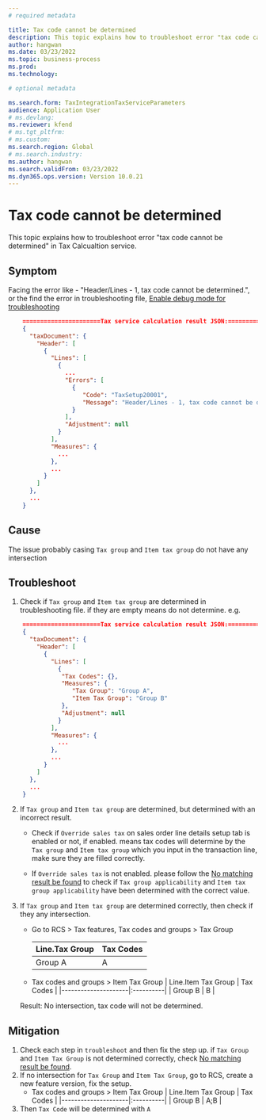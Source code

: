 ```yaml
---
# required metadata

title: Tax code cannot be determined
description: This topic explains how to troubleshoot error "tax code cannot be determined" in Tax Calcualtion service.
author: hangwan
ms.date: 03/23/2022
ms.topic: business-process
ms.prod: 
ms.technology: 

# optional metadata

ms.search.form: TaxIntegrationTaxServiceParameters
audience: Application User
# ms.devlang: 
ms.reviewer: kfend
# ms.tgt_pltfrm: 
# ms.custom: 
ms.search.region: Global
# ms.search.industry: 
ms.author: hangwan
ms.search.validFrom: 03/23/2022
ms.dyn365.ops.version: Version 10.0.21
---
```


# Tax code cannot be determined

This topic explains how to troubleshoot error "tax code cannot be determined" in Tax Calcualtion service.

## Symptom 
Facing the error like - "Header/Lines - 1, tax code cannot be determined.", or the find the error in troubleshooting file, [Enable debug mode for troubleshooting](./Enable-debug-mode-for-troubleshooting.md)
```json
    ======================Tax service calculation result JSON:===========================
    {
      "taxDocument": {
        "Header": [
          {
            "Lines": [
              {
                ...
                "Errors": [
                  {
                     "Code": "TaxSetup20001",
                     "Message": "Header/Lines - 1, tax code cannot be determined."
                  }
                ],
                "Adjustment": null
              }
            ],
            "Measures": {
              ...
            },
            ...
          }
        ]
      },
      ...
    }
```

## Cause
The issue probably casing `Tax group` and `Item tax group` do not have any intersection

## Troubleshoot
1. Check if `Tax group` and `Item tax group` are determined in troubleshooting file. if they are empty means do not determine. e.g.
```json
    ======================Tax service calculation result JSON:===========================
    {
      "taxDocument": {
        "Header": [
          {
            "Lines": [
              {
               "Tax Codes": {},
               "Measures": {
                  "Tax Group": "Group A",
                  "Item Tax Group": "Group B"
               },
               "Adjustment": null
              }
            ],
            "Measures": {
              ...
            },
            ...
          }
        ]
      },
      ...
    }
```
2. If `Tax group` and `Item tax group` are determined, but determined with an incorrect result.
   - Check if `Override sales tax` on sales order line details setup tab is enabled or not, if enabled. means tax codes will determine by the `Tax group` and `Item tax group` which you input in the transaction line, make sure they are filled correctly.

   - If `Override sales tax` is not enabled. please follow the [No matching result be found](./tcs-troubleshooting-no-matching-result.md) to check if `Tax group applicability` and `Item tax group applicability` have been determined with the correct value.
3. If `Tax group` and `Item tax group` are determined correctly, then check if they any intersection.
   - Go to RCS > Tax features, Tax codes and groups > Tax Group
   
      | Line.Tax Group | Tax Codes |
      |----------------|:----------|
      |   Group A      |     A     |

   - Tax codes and groups > Item Tax Group
      | Line.Item Tax Group | Tax Codes |
      |---------------------|:----------|
      |   Group B           |     B     |

   Result: No intersection, tax code will not be determined.

## Mitigation
1. Check each step in `troubleshoot` and then fix the step up. if `Tax Group` and `Item Tax Group` is not determined correctly, check [No matching result be found](./tcs-troubleshooting-no-matching-result.md).
2. If no intersection for `Tax Group` and `Item Tax Group`, go to RCS, create a new feature version, fix the setup.
   - Tax codes and groups > Item Tax Group
      | Line.Item Tax Group | Tax Codes |
      |---------------------|:----------|
      |   Group B           |     A;B   |
3. Then `Tax Code` will be determined with `A`
